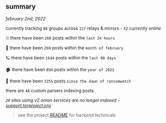 
## summary
_february 2nd, 2022_

currently tracking `88` groups across `127` relays & mirrors - _`52` currently online_

⏲ there have been `260` posts within the `last 24 hours`

🦈 there have been `269` posts within the `month of february`

🪐 there have been `1644` posts within the `last 90 days`

🏚 there have been `894` posts within the `year of 2022`

🦕 there have been `3255` posts `since the dawn of ransomwatch`

there are `48` custom parsers indexing posts

_`20` sites using v2 onion services are no longer indexed - [support.torproject.org](https://support.torproject.org/onionservices/v2-deprecation/)_

> see the project [README](https://github.com/thetanz/ransomwatch#ransomwatch--) for backend technicals
